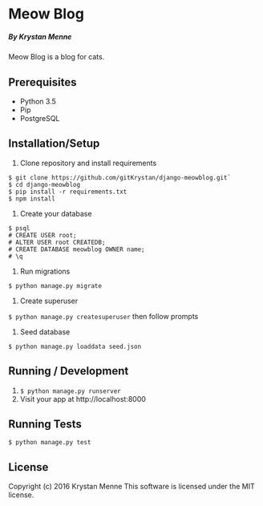 # Meow Blog

##### By Krystan Menne

Meow Blog is a blog for cats.

## Prerequisites
* Python 3.5
* Pip
* PostgreSQL

## Installation/Setup
1. Clone repository and install requirements

  ```
  $ git clone https://github.com/gitKrystan/django-meowblog.git`
  $ cd django-meowblog
  $ pip install -r requirements.txt
  $ npm install
  ```
1. Create your database

  ```
  $ psql
  # CREATE USER root;
  # ALTER USER root CREATEDB;
  # CREATE DATABASE meowblog OWNER name;
  # \q
  ```
1. Run migrations

  ```
  $ python manage.py migrate
  ```
1. Create superuser

  `$ python manage.py createsuperuser` then follow prompts

1. Seed database

  `$ python manage.py loaddata seed.json`

## Running / Development
1. `$ python manage.py runserver `
1. Visit your app at http://localhost:8000

## Running Tests
`$ python manage.py test`

## License
Copyright (c) 2016 Krystan Menne
This software is licensed under the MIT license.
